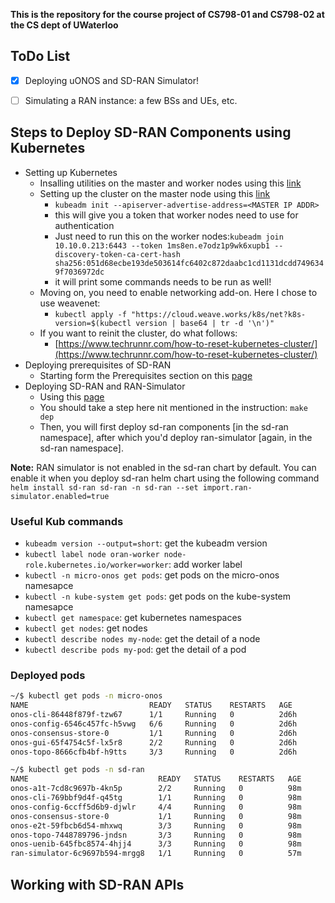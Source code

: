 **This is the repository for the course project of CS798-01 and CS798-02 at the CS dept of UWaterloo**

## ToDo List
- [x] Deploying uONOS and SD-RAN Simulator! 
- [ ] Simulating a RAN instance: a few BSs and UEs, etc.


## Steps to Deploy SD-RAN Components using Kubernetes
- Setting up Kubernetes
  - Insalling utilities on the master and worker nodes using this [link](https://kubernetes.io/docs/setup/production-environment/tools/kubeadm/install-kubeadm/)
  - Setting up the cluster on the master node using this [link](https://kubernetes.io/docs/setup/production-environment/tools/kubeadm/create-cluster-kubeadm/)
    - ``kubeadm init --apiserver-advertise-address=<MASTER IP ADDR>``
    - this will give you a token that worker nodes need to use for authentication
    - Just need to run this on the worker nodes:``kubeadm join 10.10.0.213:6443 --token 1ms8en.e7odz1p9wk6xupb1	--discovery-token-ca-cert-hash sha256:051d68ecbe193de503614fc6402c872daabc1cd1131dcdd7496349f7036972dc``
    - it will print some commands needs to be run as well!
  - Moving on, you need to enable networking add-on. Here I chose to use weavenet:
    - ``kubectl apply -f "https://cloud.weave.works/k8s/net?k8s-version=$(kubectl version | base64 | tr -d '\n')"``
  - If you want to reinit the cluster, do what follows:
    - [https://www.techrunnr.com/how-to-reset-kubernetes-cluster/](https://www.techrunnr.com/how-to-reset-kubernetes-cluster/)
- Deploying prerequisites of SD-RAN  
  - Starting form the Prerequisites section on this [page](https://docs.onosproject.org/developers/deploy_with_helm/)
- Deploying SD-RAN and RAN-Simulator
  - Using this [page](https://github.com/onosproject/ran-simulator/blob/master/docs/quick_start.md)
  - You should take a step here nit mentioned in the instruction: ``make dep``
  - Then, you will first deploy sd-ran components [in the sd-ran namespace], after which you'd deploy ran-simulator [again, in the sd-ran namespace].

**Note:**
RAN simulator is not enabled in the sd-ran chart by default. You can enable it when you deploy sd-ran helm chart using the following command
``helm install sd-ran sd-ran -n sd-ran --set import.ran-simulator.enabled=true``

### Useful Kub commands
- ``kubeadm version --output=short``: get the kubeadm version
- ``kubectl label node oran-worker node-role.kubernetes.io/worker=worker``: add worker label 
- ``kubectl -n micro-onos get pods``: get pods on the micro-onos namesapce
- ``kubectl -n kube-system get pods``: get pods on the kube-system namesapce
- ``kubectl get namespace``: get kubernetes namespaces
- ``kubectl get nodes``: get nodes
- ``kubectl describe nodes my-node``: get the detail of a node
- ``kubectl describe pods my-pod``: get the detail of a pod

### Deployed pods

``` Bash
~/$ kubectl get pods -n micro-onos
NAME                           READY   STATUS    RESTARTS   AGE
onos-cli-86448f879f-tzw67      1/1     Running   0          2d6h
onos-config-6546c457fc-h5vwg   6/6     Running   0          2d6h
onos-consensus-store-0         1/1     Running   0          2d6h
onos-gui-65f4754c5f-lx5r8      2/2     Running   0          2d6h
onos-topo-8666cfb4bf-h9tts     3/3     Running   0          2d6h
```

``` Bash
~/$ kubectl get pods -n sd-ran
NAME                             READY   STATUS    RESTARTS   AGE
onos-a1t-7cd8c9697b-4kn5p        2/2     Running   0          98m
onos-cli-769bbf9d4f-q45tg        1/1     Running   0          98m
onos-config-6ccff5d6b9-djwlr     4/4     Running   0          98m
onos-consensus-store-0           1/1     Running   0          98m
onos-e2t-59fbcb6d54-mhxwq        3/3     Running   0          98m
onos-topo-7448789796-jndsn       3/3     Running   0          98m
onos-uenib-645fbc8574-4hjj4      3/3     Running   0          98m
ran-simulator-6c9697b594-mrgg8   1/1     Running   0          57m
```

## Working with SD-RAN APIs

